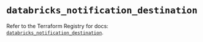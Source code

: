 # `databricks_notification_destination`

Refer to the Terraform Registry for docs: [`databricks_notification_destination`](https://registry.terraform.io/providers/databricks/databricks/1.80.0/docs/resources/notification_destination).
